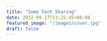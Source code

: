 ```yaml
---
title: "Some Tech Sharing"
date: 2022-09-17T13:25:45+08:00
featured_image: "/images/cover.jpg"
draft: false
---
```

